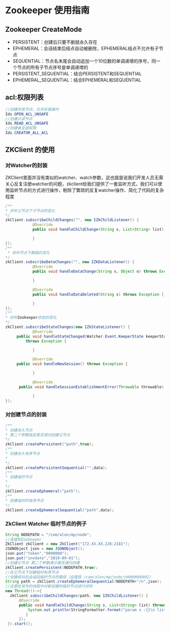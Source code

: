 # Zookeeper 使用指南

## Zookeeper  CreateMode

- PERSISTENT：创建后只要不删就永久存在
- EPHEMERAL：会话结束后结点自动被删除，EPHEMERAL结点不允许有子节点
- SEQUENTIAL：节点名末尾会自动追加一个10位数的单调递增的序号，同一个节点的所有子节点序号是单调递增的
- PERSISTENT_SEQUENTIAL：结合PERSISTENT和SEQUENTIAL
- EPHEMERAL_SEQUENTIAL：结合EPHEMERAL和SEQUENTIAL

## acl:权限列表

```java
//创建开放节点，允许任意操作
Ids.OPEN_ACL_UNSAFE
//创建只读节点
Ids.READ_ACL_UNSAFE
//创建者全部权限
Ids.CREATOR_ALL_ACL
```

## ZKClient 的使用

### 对Watcher的封装

ZKClient里面并没有类似的watcher、watch参数，这也就是说我们开发人员无需关心反复注册watcher的问题，zkclient给我们提供了一套监听方式，我们可以使用监听节点的方式进行操作，剔除了繁琐的反复watcher操作、简化了代码的复杂程度

```java
/**
* 侦听父节点下子节点的变化
*/
zkClient.subscribeChildChanges("", new IZkChildListener() {
            @Override
            public void handleChildChange(String s, List<String> list) throws Exception {

            }
});
/**
 * 侦听节点下数据的变化
*/
zkClient.subscribeDataChanges("", new IZkDataListener() {
            @Override
            public void handleDataChange(String s, Object o) throws Exception {

            }

            @Override
            public void handleDataDeleted(String s) throws Exception {

            }
});
/**
* 侦听Zookeeper状态的变化
*/
zkClient.subscribeStateChanges(new IZkStateListener() {
            @Override
     public void handleStateChanged(Watcher.Event.KeeperState keeperState) 
         throws Exception {

            }

            @Override
     public void handleNewSession() throws Exception {

            }

            @Override
      public void handleSessionEstablishmentError(Throwable throwable) throws Exception {

            }
});
```

### 对创建节点的封装

```java
/**
* 创建永久节点
* 第二个参数指定是否递归创建父节点
*/
zkClient.createPersistent("path",true);
/**
* 创建永久有序节点
* 
*/
zkClient.createPersistentSequential("",data);
/**
* 创建临时节点
*
*/
zkClient.createEphemeral("path");
/**
* 创建临时的有序节点
*/
zkClient.createEphemeralSequential("path",data);
```

### ZkClient Watcher 临时节点的例子

```java
String NODEPATH = "/com/alen/mp/node";
//连接到Zookeeper
ZkClient zkClient = new ZkClient("172.XX.XX.226:2181");
JSONObject json = new JSONObject();
json.put("token","0000000");
json.put("invdate","2019-09-01");
//创建父节点 第二个参数表示是否递归创建
zkClient.createPersistent(NODEPATH,true);
//在父节点下创建临时有序节点
//创建成功后会返回临时节点的路径（全路径 /com/alen/mp/node/n0000000002）
String path = zkClient.createEphemeralSequential(NODEPATH+"/n",json);
//这里在另外的线程中对新创建的临时节点进行侦听
new Thread(()->{
  zkClient.subscribeChildChanges(path, new IZkChildListener() {
      @Override
      public void handleChildChange(String s, List<String> list) throws Exception {
          System.out.println(StringFormatter.format("param s :{}\n list:{}",s,list));
         }
      });
 }).start();
```



